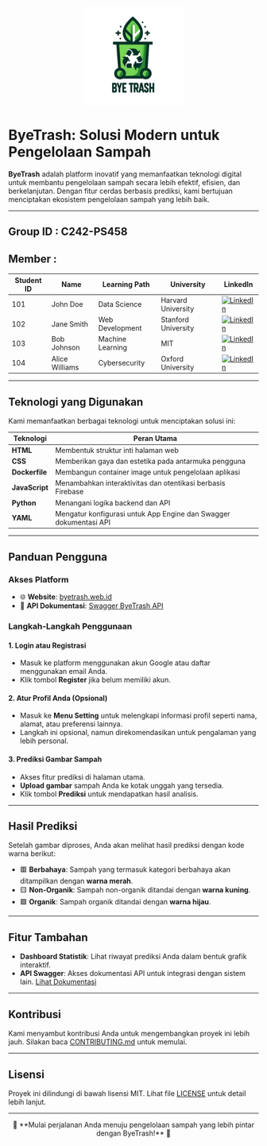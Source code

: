 <p align="center">
  <img 
    width="200" 
    height="200" 
    src="https://github.com/C242-PS458-ByeTrash/ByeTrash/blob/main/logo.png" 
    alt="ByeTrash Logo">
</p>

# ByeTrash: Solusi Modern untuk Pengelolaan Sampah

**ByeTrash** adalah platform inovatif yang memanfaatkan teknologi digital untuk membantu pengelolaan sampah secara lebih efektif, efisien, dan berkelanjutan. Dengan fitur cerdas berbasis prediksi, kami bertujuan menciptakan ekosistem pengelolaan sampah yang lebih baik.

---
## Group ID : C242-PS458 

## Member :

| Student ID | Name            | Learning Path         | University           | LinkedIn                                                                 |
|------------|-----------------|-----------------------|----------------------|--------------------------------------------------------------------------|
| 101        | John Doe        | Data Science          | Harvard University   | [![LinkedIn](https://img.shields.io/badge/LinkedIn-Connect-blue?logo=linkedin)](https://linkedin.com/in/johndoe) |
| 102        | Jane Smith      | Web Development       | Stanford University  | [![LinkedIn](https://img.shields.io/badge/LinkedIn-Connect-blue?logo=linkedin)](https://linkedin.com/in/janesmith) |
| 103        | Bob Johnson     | Machine Learning      | MIT                  | [![LinkedIn](https://img.shields.io/badge/LinkedIn-Connect-blue?logo=linkedin)](https://linkedin.com/in/bobjohnson) |
| 104        | Alice Williams  | Cybersecurity         | Oxford University    | [![LinkedIn](https://img.shields.io/badge/LinkedIn-Connect-blue?logo=linkedin)](https://linkedin.com/in/alicewilliams) |

---

## Teknologi yang Digunakan

Kami memanfaatkan berbagai teknologi untuk menciptakan solusi ini:

| Teknologi          | Peran Utama                                                                 |
|---------------------|-----------------------------------------------------------------------------|
| **HTML**           | Membentuk struktur inti halaman web                                         |
| **CSS**            | Memberikan gaya dan estetika pada antarmuka pengguna                        |
| **Dockerfile**     | Membangun container image untuk pengelolaan aplikasi                       |
| **JavaScript**     | Menambahkan interaktivitas dan otentikasi berbasis Firebase                |
| **Python**         | Menangani logika backend dan API                                            |
| **YAML**           | Mengatur konfigurasi untuk App Engine dan Swagger dokumentasi API          |

---

## Panduan Pengguna

### Akses Platform
- 🌐 **Website**: [byetrash.web.id](https://byetrash.web.id/)
- 📖 **API Dokumentasi**: [Swagger ByeTrash API](https://byetrash-913316825970.asia-southeast2.run.app/swagger)

### Langkah-Langkah Penggunaan

#### 1. Login atau Registrasi
- Masuk ke platform menggunakan akun Google atau daftar menggunakan email Anda.
- Klik tombol **Register** jika belum memiliki akun.

#### 2. Atur Profil Anda (Opsional)
- Masuk ke **Menu Setting** untuk melengkapi informasi profil seperti nama, alamat, atau preferensi lainnya.
- Langkah ini opsional, namun direkomendasikan untuk pengalaman yang lebih personal.

#### 3. Prediksi Gambar Sampah
- Akses fitur prediksi di halaman utama.
- **Upload gambar** sampah Anda ke kotak unggah yang tersedia.
- Klik tombol **Prediksi** untuk mendapatkan hasil analisis.

---

## Hasil Prediksi

Setelah gambar diproses, Anda akan melihat hasil prediksi dengan kode warna berikut:
- 🟥 **Berbahaya**: Sampah yang termasuk kategori berbahaya akan ditampilkan dengan **warna merah**.
- 🟨 **Non-Organik**: Sampah non-organik ditandai dengan **warna kuning**.
- 🟩 **Organik**: Sampah organik ditandai dengan **warna hijau**.

---

## Fitur Tambahan
- **Dashboard Statistik**: Lihat riwayat prediksi Anda dalam bentuk grafik interaktif.
- **API Swagger**: Akses dokumentasi API untuk integrasi dengan sistem lain. [Lihat Dokumentasi](https://byetrash-913316825970.asia-southeast2.run.app/swagger)

---

## Kontribusi

Kami menyambut kontribusi Anda untuk mengembangkan proyek ini lebih jauh. Silakan baca [CONTRIBUTING.md](CONTRIBUTING.md) untuk memulai.

---

## Lisensi

Proyek ini dilindungi di bawah lisensi MIT. Lihat file [LICENSE](LICENSE) untuk detail lebih lanjut.

---

<p align="center">
  🚀 **Mulai perjalanan Anda menuju pengelolaan sampah yang lebih pintar dengan ByeTrash!** 🌟
</p>
